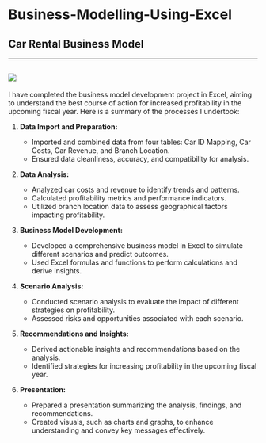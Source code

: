 # Business-Modelling-Using-Excel

## Car Rental Business Model
---
![](https://silverstar.com.gh/admin/assets/uploads/5ea868791914cfb06988105a12eaffdc.jpg)
---
I have completed the business model development project in Excel, aiming to understand the best course of action for increased profitability in the upcoming fiscal year. Here is a summary of the processes I undertook:

1. **Data Import and Preparation:**
   - Imported and combined data from four tables: Car ID Mapping, Car Costs, Car Revenue, and Branch Location.
   - Ensured data cleanliness, accuracy, and compatibility for analysis.

2. **Data Analysis:**
   - Analyzed car costs and revenue to identify trends and patterns.
   - Calculated profitability metrics and performance indicators.
   - Utilized branch location data to assess geographical factors impacting profitability.

3. **Business Model Development:**
   - Developed a comprehensive business model in Excel to simulate different scenarios and predict outcomes.
   - Used Excel formulas and functions to perform calculations and derive insights.

4. **Scenario Analysis:**
   - Conducted scenario analysis to evaluate the impact of different strategies on profitability.
   - Assessed risks and opportunities associated with each scenario.

5. **Recommendations and Insights:**
   - Derived actionable insights and recommendations based on the analysis.
   - Identified strategies for increasing profitability in the upcoming fiscal year.

6. **Presentation:**
   - Prepared a presentation summarizing the analysis, findings, and recommendations.
   - Created visuals, such as charts and graphs, to enhance understanding and convey key messages effectively.

